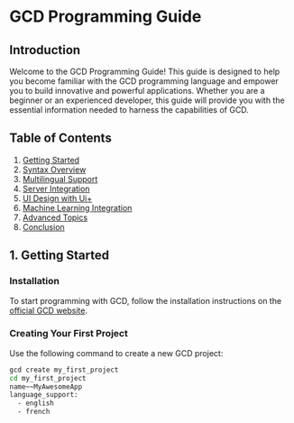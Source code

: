 # GCD Programming Guide

## Introduction

Welcome to the GCD Programming Guide! This guide is designed to help you become familiar with the GCD programming language and empower you to build innovative and powerful applications. Whether you are a beginner or an experienced developer, this guide will provide you with the essential information needed to harness the capabilities of GCD.

## Table of Contents

1. [Getting Started](#getting-started)
2. [Syntax Overview](#syntax-overview)
3. [Multilingual Support](#multilingual-support)
4. [Server Integration](#server-integration)
5. [UI Design with Ui+](#ui-design-with-ui)
6. [Machine Learning Integration](#machine-learning-integration)
7. [Advanced Topics](#advanced-topics)
8. [Conclusion](#conclusion)

## 1. Getting Started

### Installation

To start programming with GCD, follow the installation instructions on the [official GCD website](https://gcd-lang.org/installation).

### Creating Your First Project

Use the following command to create a new GCD project:

```bash
gcd create my_first_project
cd my_first_project
name~~MyAwesomeApp
language_support:
  - english
  - french
